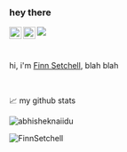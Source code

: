 ### hey there 
<a href="https://discord.gg/S5nffJbuvA">
  <img align="left" alt="Finn's Discord" width="22px" src="https://raw.githubusercontent.com/peterthehan/peterthehan/master/assets/discord.svg" />
</a>
<a href="https://twitter.com/MoogsMods">
  <img align="left" alt="Abhishek Naidu | Twitter" width="22px" src="https://raw.githubusercontent.com/peterthehan/peterthehan/master/assets/twitter.svg" />
</a>

![](https://visitor-badge.glitch.me/badge?page_id=abhisheknaiidu.abhisheknaiidu)

<br />

hi, i'm [Finn Setchell](https://finndog-moogsmods.carrd.co/), blah blah

<br />

📈 my github stats
<p align="left"> <img src="https://github-readme-stats.vercel.app/api?username=FinnSetchell&show_icons=true&theme=gotham" alt="abhisheknaiidu" />
<p align="left"> <img src="https://github-readme-stats.vercel.app/api/top-langs/?username=FinnSetchell&show_icons=true&theme=gotham" alt="FinnSetchell" />
